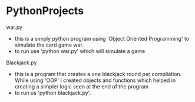 # PythonProjects



war.py
- this is a simply python program using 'Object Oriented Programming' to simulate the card game war. 
- to run use 'python war.py' which will simulate a game


Blackjack.py
- this is a  program that creates a one blackjack round per compliation. While using 'OOP' I created objects and functions which helped in creating a simpler logic seen at the end of the program
- to run us 'python blackjack.py'.
